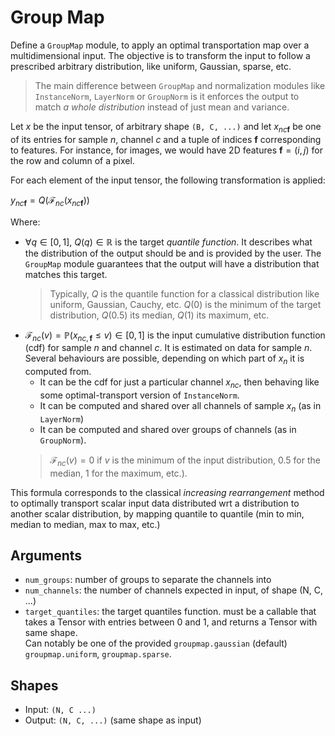 # Group Map

Define a `GroupMap` module, to apply an optimal transportation map over a multidimensional input. The objective is to transform the input to follow a prescribed arbitrary distribution, like uniform, Gaussian, sparse, etc. 

> The main difference between `GroupMap` and normalization modules like `InstanceNorm`, `LayerNorm` or `GroupNorm` is it enforces the output to match _a whole distribution_ instead of just mean and variance.

Let $x$ be the input tensor, of arbitrary shape `(B, C, ...)` and let $x_{nc\boldsymbol{f}}$ be one of its entries for sample $n$, channel $c$ and a tuple of indices $\boldsymbol{f}$ corresponding to features. For instance, for images, we would have 2D features $\boldsymbol{f}=(i,j)$ for the row and column of a pixel. 

For each element of the input tensor, the following transformation is applied:

$y_{nc\boldsymbol{f}}=\mathit{Q}\left(\mathcal{F}_{nc}\left(x_{nc\boldsymbol{f}}\right)\right)$

Where:  
* $\forall q\in[0, 1],~\mathit{Q}(q)\in\mathbb{R}$ is the target _quantile function_. It describes what the distribution of the output should be and is provided by the user. The `GroupMap` module guarantees that the output will have a distribution that matches this target.
    > Typically, $\mathit{Q}$ is the quantile function for a classical distribution like uniform, Gaussian, Cauchy, etc.
    $\mathit{Q}(0)$ is the minimum of the target distribution, $\mathit{Q}(0.5)$ its median, $\mathit{Q}(1)$ its maximum, etc.
* $\mathcal{F}_{nc}(v)=\mathbb{P}(x_{nc,\boldsymbol{f}}\leq v)\in[0, 1]$  is the input cumulative distribution function (cdf) for sample $n$ and channel $c$.
   It is estimated on data for sample $n$. Several behaviours are possible, depending on which part of $x_n$ it is computed from.
   * It can be the cdf for just a particular channel $x_{nc}$, then behaving like some optimal-transport version of `InstanceNorm`.
   * It can be computed and shared over all channels of sample $x_n$  (as in `LayerNorm`)
   * It can be computed and shared over groups of channels (as in `GroupNorm`).
    > $\mathcal{F}_{nc}(v)=0$ if $v$ is the minimum of the input distribution, $0.5$ for the median, $1$ for the maximum, etc.).  


This formula corresponds to the classical _increasing rearrangement_ method to optimally transport scalar input data distributed wrt a distribution to another scalar distribution, by mapping quantile to quantile (min to min, median to median, max to max, etc.)  

## Arguments
* `num_groups`: number of groups to separate the channels into
* `num_channels`: the number of channels expected in input, of shape (N, C, ...)
* `target_quantiles`: the target quantiles function. must be a callable that takes a Tensor with entries between 0 and 1, and returns a Tensor with same shape.  
Can notably be one of the provided `groupmap.gaussian` (default) `groupmap.uniform`, `groupmap.sparse`. 

## Shapes
* Input: `(N, C ...)`
* Output: `(N, C, ...)` (same shape as input)